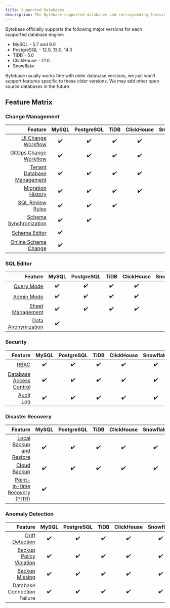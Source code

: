 ```yaml
---
title: Supported Databases
description: The Bytebase supported databases and corresponding feature matrix
---
```


Bytebase officially supports the following major versions for each supported database engine:

- MySQL - 5.7 and 8.0
- PostgreSQL - 12.0, 13.0, 14.0
- TiDB - 5.0
- ClickHouse - 21.0
- Snowflake

Bytebase usually works fine with older database versions, we just won't support features specific to those older versions. We may add other open source databases in the future.

## Feature Matrix

### Change Management

|                                                                         Feature | MySQL | PostgreSQL | TiDB | ClickHouse | Snowflake |
| ------------------------------------------------------------------------------: | :---: | :--------: | :--: | :--------: | :-------: |
|            [UI Change Workflow](/docs/change-database/change-workflow/overview) |  ✔️   |     ✔️     |  ✔️  |     ✔️     |    ✔️     |
|                        [GitOps Change Workflow](/docs/vcs-integration/overview) |  ✔️   |     ✔️     |  ✔️  |     ✔️     |    ✔️     |
|         [Tenant Database Management](/docs/tenant-database-management/overview) |  ✔️   |     ✔️     |  ✔️  |     ✔️     |    ✔️     |
|                    [Migration History](/docs/change-database/migration-history) |  ✔️   |     ✔️     |  ✔️  |     ✔️     |    ✔️     |
|                      [SQL Review Rules](/docs/sql-review/review-rules/overview) |  ✔️   |     ✔️     |  ✔️  |            |           |
|              [Schema Synchronization](/docs/change-database/synchronize-schema) |  ✔️   |     ✔️     |      |            |           |
|                            [Schema Editor](/docs/change-database/schema-editor) |  ✔️   |            |      |            |           |
| [Online Schema Change](/docs/change-database/online-schema-migration-for-mysql) |  ✔️   |            |      |            |           |

### SQL Editor

|                                                 Feature | MySQL | PostgreSQL | TiDB | ClickHouse | Snowflake |
| ------------------------------------------------------: | :---: | :--------: | :--: | :--------: | :-------: |
|              [Query Mode](/docs/sql-editor/run-queries) |  ✔️   |     ✔️     |  ✔️  |     ✔️     |    ✔️     |
|               [Admin Mode](/docs/sql-editor/admin-mode) |  ✔️   |     ✔️     |  ✔️  |     ✔️     |    ✔️     |
| [Sheet Management](/docs/sql-editor/manage-sql-scripts) |  ✔️   |     ✔️     |  ✔️  |     ✔️     |    ✔️     |
|   [Data Anonymization](/docs/sql-editor/anonymize-data) |  ✔️   |            |      |            |           |

### Security

|                                                                 Feature | MySQL | PostgreSQL | TiDB | ClickHouse | Snowflake |
| ----------------------------------------------------------------------: | :---: | :--------: | :--: | :--------: | :-------: |
|                            [RBAC](/docs/concepts/roles-and-permissions) |  ✔️   |     ✔️     |  ✔️  |     ✔️     |    ✔️     |
| [Database Access Control](/docs/administration/database-access-control) |  ✔️   |     ✔️     |  ✔️  |     ✔️     |    ✔️     |
|                             [Audit Log](/docs/administration/audit-log) |  ✔️   |     ✔️     |  ✔️  |     ✔️     |    ✔️     |

### Disaster Recovery

|                                                                                   Feature | MySQL | PostgreSQL | TiDB | ClickHouse | Snowflake |
| ----------------------------------------------------------------------------------------: | :---: | :--------: | :--: | :--------: | :-------: |
|      [Local Backup and Restore](/docs/disaster-recovery/backup-restore-database/overview) |  ✔️   |     ✔️     |  ✔️  |     ✔️     |    ✔️     |
|              [Cloud Backup](/docs/disaster-recovery/backup-restore-database/cloud-backup) |  ✔️   |     ✔️     |  ✔️  |     ✔️     |    ✔️     |
| [Point-in-time Recovery (PITR)](/docs/disaster-recovery/point-in-time-recovery-for-mysql) |  ✔️   |            |      |            |           |

### Anomaly Detection

|                                                                                   Feature | MySQL | PostgreSQL | TiDB | ClickHouse | Snowflake |
| ----------------------------------------------------------------------------------------: | :---: | :--------: | :--: | :--------: | :-------: |
|                                [Drift Detection](/docs/anomaly-detection/drift-detection) |  ✔️   |     ✔️     |  ✔️  |     ✔️     |    ✔️     |
| [Backup Policy Violation](/docs/administration/environment-policy/backup-schedule-policy) |  ✔️   |     ✔️     |  ✔️  |     ✔️     |    ✔️     |
|                  [Backup Missing](/docs/disaster-recovery/backup-restore-database/backup) |  ✔️   |     ✔️     |  ✔️  |     ✔️     |    ✔️     |
|                                                               Database Connection Failure |  ✔️   |     ✔️     |  ✔️  |     ✔️     |    ✔️     |
